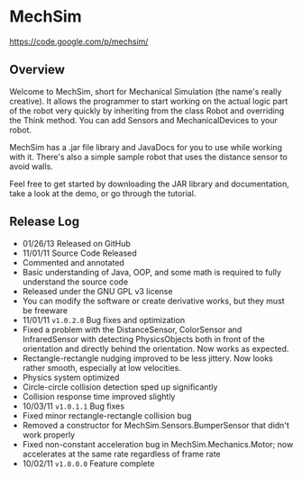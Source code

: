 MechSim
======
https://code.google.com/p/mechsim/

## Overview ##
Welcome to MechSim, short for Mechanical Simulation (the name's really creative). It allows the programmer to start working on the actual logic part of the robot very quickly by inheriting from the class Robot and overriding the Think method. You can add Sensors and MechanicalDevices to your robot.

MechSim has a .jar file library and JavaDocs for you to use while working with it. There's also a simple sample robot that uses the distance sensor to avoid walls.

Feel free to get started by downloading the JAR library and documentation, take a look at the demo, or go through the tutorial.

## Release Log ##

 * 01/26/13 Released on GitHub
 * 11/01/11 Source Code Released
  * Commented and annotated
  * Basic understanding of Java, OOP, and some math is required to fully understand the source code
  * Released under the GNU GPL v3 license
   * You can modify the software or create derivative works, but they must be freeware
 * 11/01/11 `v1.0.2.0` Bug fixes and optimization
  * Fixed a problem with the DistanceSensor, ColorSensor and InfraredSensor with detecting PhysicsObjects both in front of the orientation and directly behind the orientation. Now works as expected.
  * Rectangle-rectangle nudging improved to be less jittery. Now looks rather smooth, especially at low velocities.
  * Physics system optimized
   * Circle-circle collision detection sped up significantly
   * Collision response time improved slightly
 * 10/03/11 `v1.0.1.1` Bug fixes
  * Fixed minor rectangle-rectangle collision bug 
  * Removed a constructor for MechSim.Sensors.BumperSensor that didn't work properly
  * Fixed non-constant acceleration bug in MechSim.Mechanics.Motor; now accelerates at the same rate regardless of frame rate
 * 10/02/11 `v1.0.0.0` Feature complete